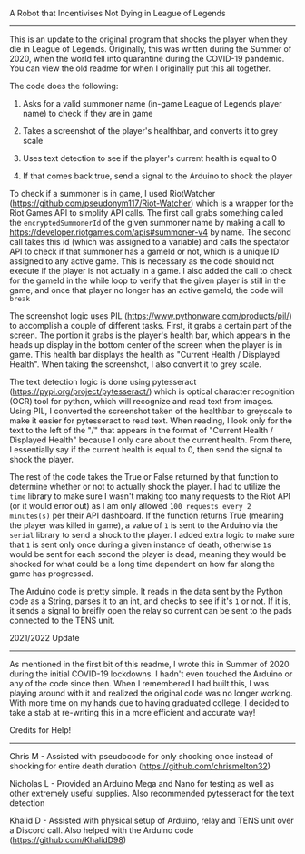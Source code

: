 A Robot that Incentivises Not Dying in League of Legends
__________________________________________________________

This is an update to the original program that shocks the player when they die in League of Legends. Originally, this was written during the Summer of 2020, 
when the world fell into quarantine during the COVID-19 pandemic. You can view the old readme for when I originally put this all together.

The code does the following:

1. Asks for a valid summoner name (in-game League of Legends player name) to check if they are in game

2. Takes a screenshot of the player's healthbar, and converts it to grey scale

3. Uses text detection to see if the player's current health is equal to 0

4. If that comes back true, send a signal to the Arduino to shock the player

To check if a summoner is in game, I used RiotWatcher (https://github.com/pseudonym117/Riot-Watcher) which is a wrapper for the Riot Games API to simplify API calls.
The first call grabs something called the `encryptedSummonerId` of the given summoner name by making a call to https://developer.riotgames.com/apis#summoner-v4 by name.
The second call takes this id (which was assigned to a variable) and calls the spectator API to check if that summoner has a gameId or not, which is a unique ID assigned
to any active game. This is necessary as the code should not execute if the player is not actually in a game. I also added the call to check for the gameId in the while loop
to verify that the given player is still in the game, and once that player no longer has an active gameId, the code will `break`

The screenshot logic uses PIL (https://www.pythonware.com/products/pil/) to accomplish a couple of different tasks. First, it grabs a certain part of the screen. The portion it
grabs is the player's health bar, which appears in the heads up display in the bottom center of the screen when the player is in game. This health bar displays the health as
"Current Health / Displayed Health". When taking the screenshot, I also convert it to grey scale.

The text detection logic is done using pytesseract (https://pypi.org/project/pytesseract/) which is optical character recognition (OCR) tool for python, which will recognize and
read text from images. Using PIL, I converted the screenshot taken of the healthbar to greyscale to make it easier for pytesseract to read text. When reading, I look only for the
text to the left of the "/" that appears in the format of "Current Health / Displayed Health" because I only care about the current health. From there, I essentially say if
the current health is equal to 0, then send the signal to shock the player.

The rest of the code takes the True or False returned by that function to determine whether or not to actually shock the player. I had to utilize the `time` library to make sure
I wasn't making too many requests to the Riot API (or it would error out) as I am only allowed `100 requests every 2 minutes(s)` per their API dashboard. If the function returns
True (meaning the player was killed in game), a value of `1` is sent to the Arduino via the `serial` library to send a shock to the player. I added extra logic to make sure 
that `1` is sent only once during a given instance of death, otherwise `1`s would be sent for each second the player is dead, meaning they would be shocked for what could be a 
long time dependent on how far along the game has progressed.

The Arduino code is pretty simple. It reads in the data sent by the Python code as a String, parses it to an int, and checks to see if it's `1` or not. If it is, it sends a
signal to breifly open the relay so current can be sent to the pads connected to the TENS unit.

2021/2022 Update
________________

As mentioned in the first bit of this readme, I wrote this in Summer of 2020 during the initial COVID-19 lockdowns. I hadn't even touched the Arduino or any of the code since then. When I remembered I had built this, I was playing around with it and realized the original code was no longer working. With more time on my hands due to having graduated college, I decided to take a stab at re-writing this in a more efficient and accurate way!

Credits for Help!
_________________

Chris M - Assisted with pseudocode for only shocking once instead of shocking for entire death duration (https://github.com/chrismelton32)

Nicholas L - Provided an Arduino Mega and Nano for testing as well as other extremely useful supplies. Also recommended pytesseract for the text detection

Khalid D - Assisted with physical setup of Arduino, relay and TENS unit over a Discord call. Also helped with the Arduino code (https://github.com/KhalidD98)
